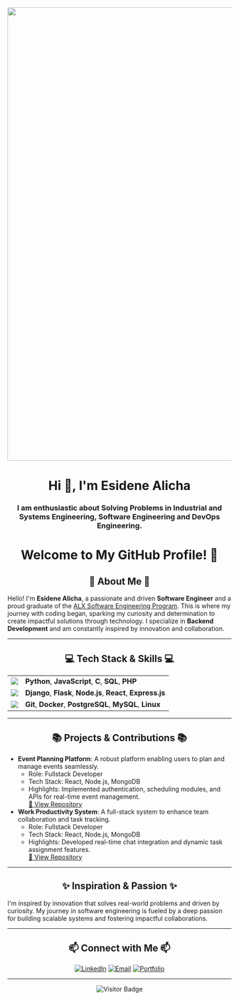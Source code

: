 <img align='center' width='1020' src='https://img.freepik.com/free-vector/teenager-boy-bedroom-interior-computers-desk_107791-2738.jpg?w=826&t=st=1665971325~exp=1665971925~hmac=ec0dfa2d7e5eab170131ade718501cc66f0eeb07495ca493d38c092b518cb8a9'>


<h1 align="center">Hi 👋, I'm Esidene Alicha </h1>
<h3 align="center"> I am enthusiastic about Solving Problems in Industrial and Systems Engineering, Software Engineering and DevOps Engineering.</h3>

<h1 align="center">Welcome to My GitHub Profile! 👋</h1>

<h2 align="center">🌟 About Me 🌟</h2>

<p>
  Hello! I'm <strong>Esidene Alicha</strong>, a passionate and driven <strong>Software Engineer</strong> and a proud graduate of the 
  <a href="https://www.alxafrica.com/software-engineering/" target="_blank">ALX Software Engineering Program</a>. This is where my journey with coding began, 
  sparking my curiosity and determination to create impactful solutions through technology. I specialize in <strong>Backend Development</strong> and am 
  constantly inspired by innovation and collaboration.
</p>

---

<h2 align="center">💻 Tech Stack & Skills 💻</h2>

<table align="center">
  <tr>
    <td><img src="https://img.shields.io/badge/Programming-Languages-blue?style=flat-square"/></td>
    <td><strong>Python</strong>, <strong>JavaScript</strong>, <strong>C</strong>, <strong>SQL</strong>, <strong>PHP</strong></td>
  </tr>
  <tr>
   <td><img src="https://img.shields.io/badge/Frameworks-Libraries-green?style=flat-square"/></td>
    <td><strong>Django</strong>, <strong>Flask</strong>, <strong>Node.js</strong>, <strong>React</strong>, <strong>Express.js</strong></td>
  </tr>
  <tr>
    <td><img src="https://img.shields.io/badge/Tools-Platforms-orange?style=flat-square"/></td>
    <td><strong>Git</strong>, <strong>Docker</strong>, <strong>PostgreSQL</strong>, <strong>MySQL</strong>, <strong>Linux</strong></td>
  </tr>
</table>

---

<h2 align="center">📚 Projects & Contributions 📚</h2>

<ul>
  <li>
    <strong>Event Planning Platform</strong>: A robust platform enabling users to plan and manage events seamlessly.
    <ul>
      <li>Role: Fullstack Developer</li>
      <li>Tech Stack: React, Node.js, MongoDB</li>
      <li>
        Highlights: Implemented authentication, scheduling modules, and APIs for real-time event management.
        <br/>
        <a href="https://github.com/yourusername/event-planning-platform" target="_blank">🔗 View Repository</a>
      </li>
    </ul>
  </li>
  <li>
    <strong>Work Productivity System</strong>: A full-stack system to enhance team collaboration and task tracking.
    <ul>
      <li>Role: Fullstack Developer</li>
      <li>Tech Stack: React, Node.js, MongoDB</li>
      <li>
        Highlights: Developed real-time chat integration and dynamic task assignment features.
        <br/>
        <a href="https://github.com/yourusername/work-productivity-system" target="_blank">🔗 View Repository</a>
      </li>
    </ul>
  </li>
</ul>

---

<h2 align="center">✨ Inspiration & Passion ✨</h2>

<p>
  I'm inspired by innovation that solves real-world problems and driven by curiosity. My journey in software engineering is fueled by a deep passion for building scalable systems and fostering impactful collaborations.
</p>

---

<h2 align="center">📫 Connect with Me 📫</h2>

<p align="center">
  <a href="https://www.linkedin.com/in/esidene-alicha-2335264b/" target="_blank"><img src="https://img.shields.io/badge/LinkedIn-0077B5?style=for-the-badge&logo=linkedin&logoColor=white" alt="LinkedIn"/></a>
  <a href="mailto:esidene009@gmail.com" target="_blank"><img src="https://img.shields.io/badge/Email-D14836?style=for-the-badge&logo=gmail&logoColor=white" alt="Email"/></a>
  <a href="https://yourportfolio.com" target="_blank"><img src="https://img.shields.io/badge/Portfolio-1DA1F2?style=for-the-badge&logo=google-chrome&logoColor=white" alt="Portfolio"/></a>
</p>

---

<p align="center">
  <img src="https://visitor-badge.laobi.icu/badge?page_id=yourusername" alt="Visitor Badge"/>
</p>
